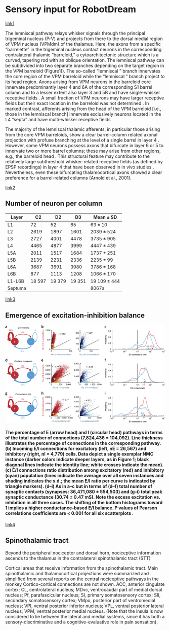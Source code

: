 <h1> Sensory input for RobotDream</h1>

[link1](https://www.ncbi.nlm.nih.gov/pmc/articles/PMC3394394/)

The lemniscal pathway relays whisker signals through the principal trigeminal nucleus (PrV) and projects from there to the dorsal medial region of VPM nucleus (VPMdm) of the thalamus. Here, the axons from a specific “barrelette” in the trigeminal nucleus contact neurons in the corresponding contralateral thalamic “barreloid,” a cytoarchitectonic structure which is a curved, tapering rod with an oblique orientation. The lemniscal pathway can be subdivided into two separate branches depending on the target region in the VPM barreloid (Figure1)). The so-called “lemniscal ” branch innervates the core region of the VPM barreloid while the “lemniscal ” branch project to its head region. Axons arising from VPM neurons in the barreloid core innervate predominantly layer 4 and 6A of the corresponding S1 barrel column and to a lesser extent also layer 3 and 5B and have single-whisker receptive fields . A small fraction of VPM neurons may have larger receptive fields but their exact location in the barreloid was not determined . In marked contrast, afferents arising from the head of the VPM barreloid [i.e., those in the lemniscal branch] innervate exclusively neurons located in the L4 “septa” and have multi-whisker receptive fields

The majority of the lemniscal thalamic afferents, in particular those arising from the core VPM barreloids, show a clear barrel-column related axonal projection with profuse branching at the level of a single barrel in layer 4 . However, some VPM neurons possess axons that bifurcate in layer 6 or 5 to innervate two or more barrel columns; these may arise from other regions, e.g., the barreloid head . This structural feature may contribute to the relatively large subthreshold whisker-related receptive fields (as defined by EPSP recordings) in layer 4 that have been observed in in vivo studies . Nevertheless, even these bifurcating thalamocortical axons showed a clear preference for a barrel-related columns (Arnold et al., 2001).

[link2](http://academic.oup.com/cercor/article/20/10/2277/319903)

<h2>Number of neuron per column</h2>
	
Layer | C2 | D2| D3 | Mean ± SD
------------ | ------------- | ------------- | ------------- | -------------
L1 | 72 |52 |65| 63 ± 10
L2 | 2619 | 1897 | 1601  |  2039 ± 524
L3 | 2727 | 4001 | 4478 | 3735 ± 905 
L4 | 4465 | 4877 | 3999 | 4447 ± 439 
L5A | 2011 | 1517 | 1684 | 1737 ± 251
L5B | 2139 | 2231 | 2336 | 2235 ± 99
L6A | 3687 | 3691 | 3980 | 3786 ± 168
L6B |  877  | 1113  | 1208  | 1066 ± 170 
L1-L6B | 18 597|  19 379 | 19 351 | 19 109 ± 444 
Septuma | | | | 8067a

[link3](https://www.nature.com/neuro/journal/v20/n7/full/nn.4576.html)

<h2> 	Emergence of excitation-inhibition balance</h2>
 	

 ![figure 1](http://raw.githubusercontent.com/research-team/robot-dream/29a103e770a5ef13ed69dca384fe38fd987cbb6f/doc/excitation-inhibition%20balance%20somatosensory%20cortex.jpg)

<h4>The percentage of E (arrow head) and I (circular head) pathways in terms of the total number of connections (7,824,436 ± 104,092). Line thickness illustrates the percentage of connections in the corresponding pathway. (b) Incoming E/I connections for excitatory (left, nE = 26,567) and inhibitory (right, nI = 4,779) cells. Data depict a single exemplar NMC instance (darker colors indicate deeper layers, as in Figure 1; black diagonal lines indicate the identity line; white crosses indicate the mean). (c) E/I connections ratio distribution among excitatory (red) and inhibitory (cyan) population (lines indicate the average over all seven instances and shading indicates the s.d.; the mean E/I ratio per curve is indicated by triangle markers). (d–i) As in a–c but in terms of (d–f) total number of synaptic contacts (synapses: 36,471,080 ± 554,503) and (g–i) total peak synaptic conductance (30.74 ± 0.47 mS). Note the excess excitation vs. inhibition in all three cases. The shifting of the bottom histograms toward 1 implies a higher conductance-based E/I balance. P values of Pearson correlations coefficients are < 0.001 for all six scatterplots . </h4>

[link4](http://www.sciencedirect.com/science/article/pii/S0959438805001029)


<h2> Spinothalamic tract</h2>  
 Beyond the peripheral
nociceptor and dorsal horn, nociceptive information
ascends to the thalamus in the contralateral spinothalamic
tract (STT)


Cortical areas that receive information from the
spinothalamic tract. Main spinothalamic and thalamocortical
projections were summarized and simplified from several
reports on the central nociceptive pathways in the monkey
 Cortico-cortical connections are not shown. ACC, anterior cingulate cortex;
CL, centrolateral nucleus; MDvc, ventrocaudal part of medial
dorsal nucleus; Pf, parafascicular nucleus; SI, primary
somatosensory cortex; SII, secondary somatosensory cortex;
VMpo, posterior part of ventromedial nucleus; VPI, ventral
posterior inferior nucleus; VPL, ventral posterior lateral
nucleus; VPM, ventral posterior medial nucleus. (Note that the
insula is now considered to lie between the lateral and medial
systems, since it has both a sensory-discriminative and a
cognitive-evaluative role in pain sensation). 


